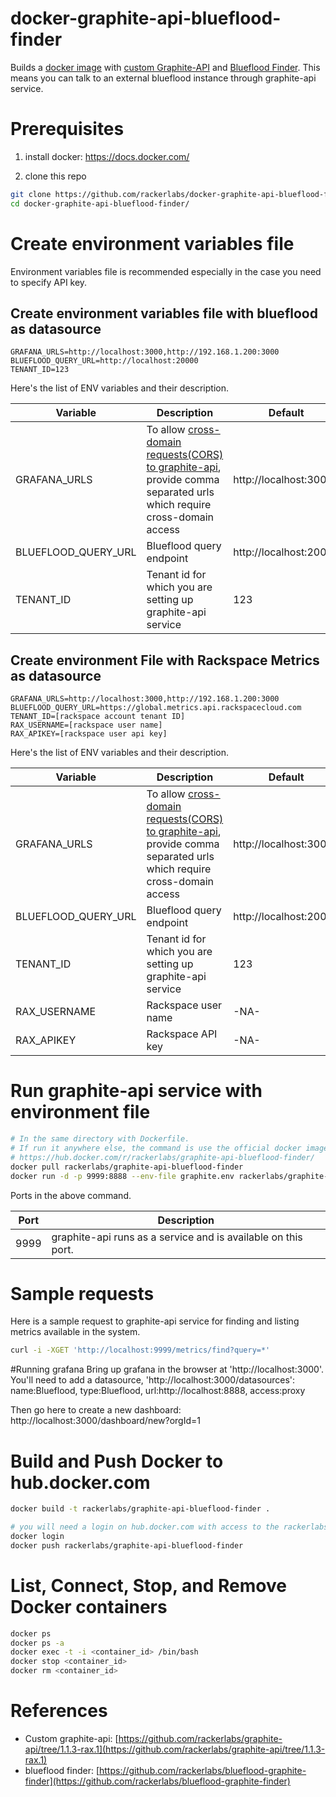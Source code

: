 # docker-graphite-api-blueflood-finder

Builds a [docker image](https://hub.docker.com/r/rackerlabs/graphite-api-blueflood-finder/) with [custom Graphite-API](https://github.com/rackerlabs/graphite-api/tree/1.1.3-rax.1) and [Blueflood Finder](https://github.com/rackerlabs/blueflood-graphite-finder). This means you can talk to an external blueflood 
instance through graphite-api service.

# Prerequisites

1. install docker:  https://docs.docker.com/

2. clone this repo
```sh
git clone https://github.com/rackerlabs/docker-graphite-api-blueflood-finder.git
cd docker-graphite-api-blueflood-finder/
```

# Create environment variables file

Environment variables file is recommended especially in the case you need to specify API key.

## Create environment variables file  with blueflood as datasource

```
GRAFANA_URLS=http://localhost:3000,http://192.168.1.200:3000
BLUEFLOOD_QUERY_URL=http://localhost:20000
TENANT_ID=123
```

Here's the list of ENV variables and their description.

| Variable             |   Description                                       |  Default   |
| ---------------------|-----------------------------------------------------|------------|
| GRAFANA_URLS         | To allow [cross-domain requests(CORS) to graphite-api](https://github.com/brutasse/graphite-api/blob/master/docs/configuration.rst), provide comma separated urls which require cross-domain access | http://localhost:3000 |
| BLUEFLOOD_QUERY_URL  | Blueflood query endpoint | http://localhost:20000 |
| TENANT_ID            | Tenant id for which you are setting up graphite-api service | 123 |



## Create environment File with Rackspace Metrics as datasource
```
GRAFANA_URLS=http://localhost:3000,http://192.168.1.200:3000
BLUEFLOOD_QUERY_URL=https://global.metrics.api.rackspacecloud.com
TENANT_ID=[rackspace account tenant ID]
RAX_USERNAME=[rackspace user name]
RAX_APIKEY=[rackspace user api key]
```

Here's the list of ENV variables and their description.

| Variable             |   Description                                       |  Default   |
| ---------------------|-----------------------------------------------------|------------|
| GRAFANA_URLS         | To allow [cross-domain requests(CORS) to graphite-api](https://github.com/brutasse/graphite-api/blob/master/docs/configuration.rst), provide comma separated urls which require cross-domain access | http://localhost:3000 |
| BLUEFLOOD_QUERY_URL  | Blueflood query endpoint | http://localhost:20000 |
| TENANT_ID            | Tenant id for which you are setting up graphite-api service | 123 |
| RAX_USERNAME         | Rackspace user name | 	-NA- |
| RAX_APIKEY           | Rackspace API key |	-NA- |

# Run graphite-api service with environment file

```sh
# In the same directory with Dockerfile.
# If run it anywhere else, the command is use the official docker image instead
# https://hub.docker.com/r/rackerlabs/graphite-api-blueflood-finder/
docker pull rackerlabs/graphite-api-blueflood-finder
docker run -d -p 9999:8888 --env-file graphite.env rackerlabs/graphite-api-blueflood-finder
```

Ports in the above command.

| Port             |   Description                                                  |
| -----------------|----------------------------------------------------------------|
| 9999             | graphite-api runs as a service and is available on this port.  |

# Sample requests

Here is a sample request to graphite-api service for finding and listing metrics available in the system.

```sh
curl -i -XGET 'http://localhost:9999/metrics/find?query=*'
```

#Running grafana
Bring up grafana in the browser at 'http://localhost:3000'.  You'll need to add a datasource, 'http://localhost:3000/datasources': name:Blueflood, type:Blueflood, url:http://localhost:8888, access:proxy

Then go here to create a new dashboard: http://localhost:3000/dashboard/new?orgId=1



# Build and Push Docker to hub.docker.com
```sh
docker build -t rackerlabs/graphite-api-blueflood-finder .

# you will need a login on hub.docker.com with access to the rackerlabs organization
docker login
docker push rackerlabs/graphite-api-blueflood-finder
```

# List, Connect, Stop, and Remove Docker containers
```sh
docker ps
docker ps -a
docker exec -t -i <container_id> /bin/bash
docker stop <container_id>
docker rm <container_id>
```

# References

* Custom graphite-api: [https://github.com/rackerlabs/graphite-api/tree/1.1.3-rax.1](https://github.com/rackerlabs/graphite-api/tree/1.1.3-rax.1)
* blueflood finder: [https://github.com/rackerlabs/blueflood-graphite-finder](https://github.com/rackerlabs/blueflood-graphite-finder) 
